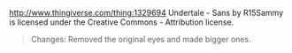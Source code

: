 http://www.thingiverse.com/thing:1329694
Undertale - Sans by R15Sammy is licensed under the Creative Commons - Attribution license.

>Changes:
Removed the original eyes and made bigger ones.